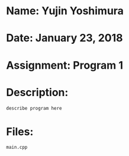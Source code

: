 # Name: Yujin Yoshimura
# Date: January 23, 2018
# Assignment: Program 1
# Description:
    describe program here

# Files:
    main.cpp
